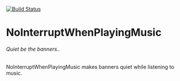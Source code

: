 [![Build Status](https://travis-ci.org/joemccann/dillinger.svg?branch=master)](https://travis-ci.org/joemccann/dillinger)
# NoInterruptWhenPlayingMusic
###### _Quiet be the banners.._

NoInterruptWhenPlayingMusic makes banners quiet while listening to music.
